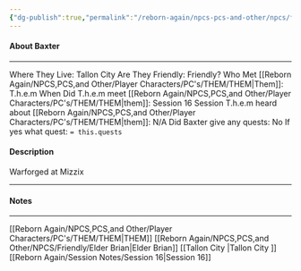 ```yaml
---
{"dg-publish":true,"permalink":"/reborn-again/npcs-pcs-and-other/npcs/friendly/baxter/"}
---
```



#### About Baxter
---
Where They Live: Tallon City 
Are They Friendly: Friendly?
Who Met [[Reborn Again/NPCS,PCS,and Other/Player Characters/PC's/THEM/THEM\|Them]]: T.h.e.m
When Did T.h.e.m meet [[Reborn Again/NPCS,PCS,and Other/Player Characters/PC's/THEM/THEM\|them]]: Session 16
Session T.h.e.m heard about [[Reborn Again/NPCS,PCS,and Other/Player Characters/PC's/THEM/THEM\|them]]: N/A
Did Baxter give any quests: No
	If yes what quest: `= this.quests`


#### Description
Warforged at Mizzix

---

#### Notes
---

[[Reborn Again/NPCS,PCS,and Other/Player Characters/PC's/THEM/THEM\|THEM]]
[[Reborn Again/NPCS,PCS,and Other/NPCS/Friendly/Elder Brian\|Elder Brian]]
[[Tallon City \|Tallon City ]]
[[Reborn Again/Session Notes/Session 16\|Session 16]]

